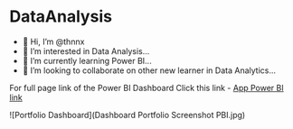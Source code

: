# DataAnalysis

- 👋 Hi, I’m @thnnx
- 👀 I’m interested in Data Analysis...
- 🌱 I’m currently learning Power BI...
- 💞️ I’m looking to collaborate on other new learner in Data Analytics...

<!---
thnnx/thnnx is a ✨ special ✨ repository because its `README.md` (this file) appears on your GitHub profile.
You can click the Preview link to take a look at your changes.
--->

For full page link of the Power BI Dashboard 
Click this link - [App Power BI link](https://app.powerbi.com/reportEmbed?reportId=c3f2a263-6147-4f6a-9ece-47beff1f4d48&autoAuth=true&ctid=a4e78b81-874a-4832-88f0-12bd163108f4)

![Portfolio Dashboard](Dashboard Portfolio Screenshot PBI.jpg)

